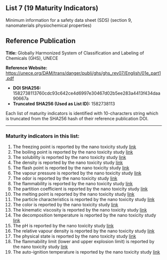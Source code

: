 ## List 7 (19 Maturity Indicators)

Minimum information for a safety data sheet (SDS) (section 9, nanomaterials physiochemical properties)

## Reference Publication

**Title:** Globally Harmonized System of Classification and Labeling of Chemicals (GHS), UNECE

**Reference Website:** https://unece.org/DAM/trans/danger/publi/ghs/ghs_rev07/English/01e_part1.pdf

* **DOI SHA256:** 1582738113760cdc93c642ce4d6997e30467d02b5ee283a4413f434daa90667a
* **Truncated SHA256 (Used as List ID):** 1582738113

Each list of maturity indicators is identified with 10-characters string which is truncated from the SHA256 hash of their reference publication DOI.

--------------------

### Maturity indicators in this list:

1. The freezing point is reported by the nano toxicity study [link](https://w3id.org/nsdra/maturity-indicator/readme/07-1582738113/MI-R1.3-1582738113-PCHEM-FREEZING_POINT.md)
1. The boiling point is reported by the nano toxicity study [link](https://w3id.org/nsdra/maturity-indicator/readme/07-1582738113/MI-R1.3-1582738113-PCHEM-BOILING_POINT.md)
1. The solubility is reported by the nano toxicity study [link](https://w3id.org/nsdra/maturity-indicator/readme/07-1582738113/MI-R1.3-1582738113-PCHEM-SOLUBILITY.md)
1. The density is reported by the nano toxicity study [link](https://w3id.org/nsdra/maturity-indicator/readme/07-1582738113/MI-R1.3-1582738113-PCHEM-DENSITY.md)
1. The flash point is reported by the nano toxicity study [link](https://w3id.org/nsdra/maturity-indicator/readme/07-1582738113/MI-R1.3-1582738113-PCHEM-FLASH_POINT.md)
1. The vapour pressure is reported by the nano toxicity study [link](https://w3id.org/nsdra/maturity-indicator/readme/07-1582738113/MI-R1.3-1582738113-PCHEM-VAPOUR_PRESSURE.md)
1. The odor is reported by the nano toxicity study [link](https://w3id.org/nsdra/maturity-indicator/readme/07-1582738113/MI-R1.3-1582738113-PCHEM-ODOR.md)
1. The flammability is reported by the nano toxicity study [link](https://w3id.org/nsdra/maturity-indicator/readme/07-1582738113/MI-R1.3-1582738113-PCHEM-FLAMMABILITY.md)
1. The partition coefficient is reported by the nano toxicity study [link](https://w3id.org/nsdra/maturity-indicator/readme/07-1582738113/MI-R1.3-1582738113-PCHEM-PARTITION_COEFFICIENT.md)
1. The melting point is reported by the nano toxicity study [link](https://w3id.org/nsdra/maturity-indicator/readme/07-1582738113/MI-R1.3-1582738113-PCHEM-MELTING_POINT.md)
1. The particle characteristics is reported by the nano toxicity study [link](https://w3id.org/nsdra/maturity-indicator/readme/07-1582738113/MI-R1.3-1582738113-PCHEM-PARTICLE_CHARACTERISTICS.md)
1. The color is reported by the nano toxicity study [link](https://w3id.org/nsdra/maturity-indicator/readme/07-1582738113/MI-R1.3-1582738113-PCHEM-COLOR.md)
1. The kinematic viscosity is reported by the nano toxicity study [link](https://w3id.org/nsdra/maturity-indicator/readme/07-1582738113/MI-R1.3-1582738113-PCHEM-KINEMATIC_VISCOSITY.md)
1. The decomposition temperature is reported by the nano toxicity study [link](https://w3id.org/nsdra/maturity-indicator/readme/07-1582738113/MI-R1.3-1582738113-PCHEM-DECOMPOSITION_TEMPERATURE.md)
1. The pH is reported by the nano toxicity study [link](https://w3id.org/nsdra/maturity-indicator/readme/07-1582738113/MI-R1.3-1582738113-PCHEM-PH.md)
1. The relative vapour density is reported by the nano toxicity study [link](https://w3id.org/nsdra/maturity-indicator/readme/07-1582738113/MI-R1.3-1582738113-PCHEM-RELATIVE_VAPOUR_DENSITY.md)
1. The physical state is reported by the nano toxicity study [link](https://w3id.org/nsdra/maturity-indicator/readme/07-1582738113/MI-R1.3-1582738113-PCHEM-PHYSICAL_STATE.md)
1. The flammability limit (lower and upper explosion limit) is reported by the nano toxicity study [link](https://w3id.org/nsdra/maturity-indicator/readme/07-1582738113/MI-R1.3-1582738113-PCHEM-FLAMMABILITY_LIMIT.md)
1. The auto-ignition temperature is reported by the nano toxicity study [link](https://w3id.org/nsdra/maturity-indicator/readme/07-1582738113/MI-R1.3-1582738113-PCHEM-AUTOIGNITION_TEMPERATURE.md)
